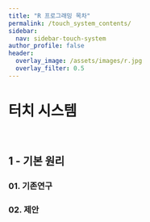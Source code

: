 ```yaml
---
title: "R 프로그래밍 목차"
permalink: /touch_system_contents/
sidebar:
  nav: sidebar-touch-system
author_profile: false
header:
  overlay_image: /assets/images/r.jpg
  overlay_filter: 0.5
---
```

# 터치 시스템 

<br>

## 1 - 기본 원리

### 01. 기존연구

### 02. 제안

